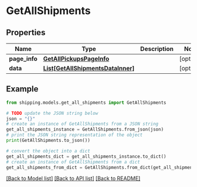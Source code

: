# GetAllShipments


## Properties

Name | Type | Description | Notes
------------ | ------------- | ------------- | -------------
**page_info** | [**GetAllPickupsPageInfo**](GetAllPickupsPageInfo.md) |  | [optional] 
**data** | [**List[GetAllShipmentsDataInner]**](GetAllShipmentsDataInner.md) |  | [optional] 

## Example

```python
from shipping.models.get_all_shipments import GetAllShipments

# TODO update the JSON string below
json = "{}"
# create an instance of GetAllShipments from a JSON string
get_all_shipments_instance = GetAllShipments.from_json(json)
# print the JSON string representation of the object
print(GetAllShipments.to_json())

# convert the object into a dict
get_all_shipments_dict = get_all_shipments_instance.to_dict()
# create an instance of GetAllShipments from a dict
get_all_shipments_from_dict = GetAllShipments.from_dict(get_all_shipments_dict)
```
[[Back to Model list]](../README.md#documentation-for-models) [[Back to API list]](../README.md#documentation-for-api-endpoints) [[Back to README]](../README.md)


